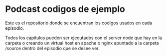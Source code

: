 Podcast codigos de ejemplo
==========================

Este es el repositorio donde se encuentran los codigos usados en cada episodio.

Todos los capitulos pueden ser ejecutados con el server node que hay en la carpeta o creando un virtual host en apache o nginx apuntado a la carpeta /source dentro del episodio que se desee ver.